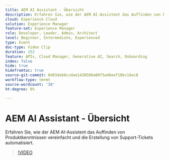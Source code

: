 ```yaml
---
title: AEM AI Assistant - Übersicht
description: Erfahren Sie, wie der AEM AI-Assistent das Auffinden von Produktkenntnissen vereinfacht und die Erstellung von Support-Tickets automatisiert.
cloud: Experience Cloud
solution: Experience Manager
feature-set: Experience Manager
role: Developer, Leader, Admin, Architect
level: Beginner, Intermediate, Experienced
type: Event
doc-type: Video Clip
duration: 152
feature: APIs, Cloud Manager, Generative AI, Search, Onboarding
index: false
hide: true
hidefromtoc: true
source-git-commit: 0d93dab6ccdae1420589a00f3a46eef10bc16ec8
workflow-type: tm+mt
source-wordcount: '38'
ht-degree: 0%

---
```



# AEM AI Assistant - Übersicht

Erfahren Sie, wie der AEM AI-Assistent das Auffinden von Produktkenntnissen vereinfacht und die Erstellung von Support-Tickets automatisiert.

>[!VIDEO](https://video.tv.adobe.com/v/3459225/?learn=on&enablevpops)
